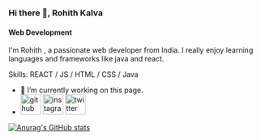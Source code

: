 ### Hi there 👋, Rohith Kalva
#### Web Development
I'm Rohith , a passionate web developer from India. I really enjoy learning languages and frameworks like java and react.

Skills:  REACT / JS / HTML / CSS / Java

- 🔭 I’m currently working on this page.
- [<img src='https://cdn.jsdelivr.net/npm/simple-icons@3.0.1/icons/github.svg' alt='github' height='40'>](https://github.com/RohithKalva)  [<img src='https://cdn.jsdelivr.net/npm/simple-icons@3.0.1/icons/instagram.svg' alt='instagram' height='40'>](https://www.instagram.com/urstrulyrohith_______/)  [<img src='https://cdn.jsdelivr.net/npm/simple-icons@3.0.1/icons/twitter.svg' alt='twitter' height='40'>](https://twitter.com/@urstrulyrohith_) 






[![Anurag's GitHub stats](https://github-readme-stats.vercel.app/api?username=rohithkalva)](https://github.com/anuraghazra/github-readme-stats)
